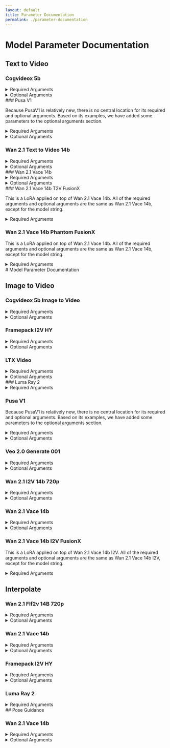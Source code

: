 ```yaml
---
layout: default
title: Parameter Documentation
permalink: ./parameter-documentation
---
```


# Model Parameter Documentation

## Text to Video

### Cogvideox 5b

<details>
    <summary>Required Arguments</summary>
    <table>
        <thead>
            <tr>
                <th>Name</th>
                <th>Type</th>
            <th>Description</th>
            </tr>
        </thead>
        <tbody>
            <tr>
            <td>prompt</td>
            <td>string</td>
            <td>Text prompt to guide generation</td>
            </tr>
            <tr>
            <td>model</td>
            <td>string</td>
            <td>"cogvideox-5b"</td>
            </tr>
        </tbody>
    </table>
</details>
<details>
    <summary>Optional Arguments</summary>
    <table>
        <thead>
            <tr>
            <th>Name</th>
            <th>Type</th>
            <th>Default Value</th>
            <th>Description</th>
            </tr>
        </thead>
        <tbody>
            <tr>
            <td>negative_prompt</td>
            <td>string</td>
            <td>""</td>
            <td>The prompt or prompts not to guide video generation. Ignored if guidance_scale is less than 1.</td>
            </tr>
            <tr>
            <td>height</td>
            <td>int</td>
            <td>480</td>
            <td>The height in pixels of the generated video.</td>
            </tr>
            <tr>
            <td>width</td>
            <td>int</td>
            <td>720</td>
            <td>The width in pixels of the generated video.</td>
            </tr>
            <tr>
            <td>num_frames</td>
            <td>int</td>
            <td>48</td>
            <td>Number of frames to generate.</td>
            </tr>
            <tr>
            <td>num_inference_steps</td>
            <td>int</td>
            <td>50</td>
            <td>The number of denoising steps. More steps can improve quality but are slower.</td>
            </tr>
            <tr>
            <td>timesteps</td>
            <td>list</td>
            <td></td>
            <td>Custom timesteps to use for the denoising process, must be in descending order.</td>
            </tr>
            <tr>
            <td>guidance_scale</td>
            <td>float</td>
            <td>7.0</td>
            <td>Classifier-Free Diffusion guidance scale. Higher values align the video more closely with the prompt.</td>
            </tr>
            <tr>
            <td>num_videos_per_prompt</td>
            <td>int</td>
            <td>1</td>
            <td>The number of videos to generate for each prompt.<br><br><strong>Note:</strong> Tio Magic Animation Framework currently only supports 1 video output</td>
            </tr>
            <tr>
            <td>generator</td>
            <td>torch.Generator</td>
            <td></td>
            <td>A torch.Generator or List[torch.Generator] to make generation deterministic.</td>
            </tr>
            <tr>
            <td>latents</td>
            <td>torch.FloatTensor</td>
            <td></td>
            <td>Pre-generated noisy latents to be used as inputs for generation.</td>
            </tr>
            <tr>
            <td>prompt_embeds</td>
            <td>torch.FloatTensor</td>
            <td></td>
            <td>Pre-generated text embeddings, used as an alternative to the 'prompt' argument.</td>
            </tr>
            <tr>
            <td>negative_prompt_embeds</td>
            <td>torch.FloatTensor</td>
            <td></td>
            <td>Pre-generated negative text embeddings, used as an alternative to the 'negative_prompt' argument.</td>
            </tr>
            <tr>
            <td>output_type</td>
            <td>str</td>
            <td>pil</td>
            <td>The output format of the generated video. Choose between 'pil' or 'np.array'.</td>
            </tr>
            <tr>
            <td>return_dict</td>
            <td>bool</td>
            <td>True</td>
            <td>Whether to return a StableDiffusionXLPipelineOutput object instead of a plain tuple.</td>
            </tr>
            <tr>
            <td>attention_kwargs</td>
            <td>dict</td>
            <td></td>
            <td>A kwargs dictionary passed to the AttentionProcessor.</td>
            </tr>
            <tr>
            <td>callback_on_step_end</td>
            <td>Callable</td>
            <td></td>
            <td>A function called at the end of each denoising step during inference.</td>
            </tr>
            <tr>
            <td>callback_on_step_end_tensor_inputs</td>
            <td>list</td>
            <td></td>
            <td>The list of tensor inputs for the callback_on_step_end function.</td>
            </tr>
            <tr>
            <td>max_sequence_length</td>
            <td>int</td>
            <td>226</td>
            <td>Maximum sequence length in the encoded prompt.</td>
            </tr>
        </tbody>
    </table>
</details>
### Pusa V1

Because PusaV1 is relatively new, there is no central location for its required and optional arguments. Based on its examples, we have added some parameters to the optional arguments section.

<details>
    <summary>Required Arguments</summary>
    <table>
    <thead>
    <tr>
    <th>Name</th>
    <th>Type</th>
    <th>Description</th>
    </tr>
    </thead>
    <tbody>
    <tr>
    <td>prompt</td>
    <td>string</td>
    <td>Text prompt to guide generation</td>
    </tr>
    <tr>
    <td>model</td>
    <td>string</td>
    <td>"pusa-v1"</td>
    </tr>
    </tbody>
    </table>
</details>

<details>
    <summary>Optional Arguments</summary>
    <table>
    <thead>
    <tr>
    <th>Name</th>
    <th>Type</th>
    <th>Default Value</th>
    <th>Description</th>
    </tr>
    </thead>
    <tbody>
    <tr>
    <td>negative_prompt</td>
    <td>string</td>
    <td>""</td>
    <td>The prompt or prompts not to guide video generation.</td>
    </tr>
    </tbody>
    </table>
</details>

### Wan 2.1 Text to Video 14b

<details>
    <summary>Required Arguments</summary>

    <table>
    <thead>
    <tr>
    <th>Name</th>
    <th>Type</th>
    <th>Description</th>
    </tr>
    </thead>
    <tbody>
    <tr>
    <td>prompt</td>
    <td>string</td>
    <td>Text prompt to guide generation</td>
    </tr>
    <tr>
    <td>model</td>
    <td>string</td>
    <td>"wan2.1-t2v-14b"</td>
    </tr>
    </tbody>
    </table>
</details>

<details>
    <summary>Optional Arguments</summary>

    <table>
    <thead>
    <tr>
    <th>Name</th>
    <th>Type</th>
    <th>Default Value</th>
    <th>Description</th>
    </tr>
    </thead>
    <tbody>
    <tr>
    <td>negative_prompt</td>
    <td>string</td>
    <td>""</td>
    <td>The prompt or prompts not to guide video generation. Ignored if guidance_scale is less than 1.</td>
    </tr>
    <tr>
    <td>height</td>
    <td>int</td>
    <td>480</td>
    <td>The height in pixels of the generated video.</td>
    </tr>
    <tr>
    <td>width</td>
    <td>int</td>
    <td>832</td>
    <td>The width in pixels of the generated video.</td>
    </tr>
    <tr>
    <td>num_frames</td>
    <td>int</td>
    <td>81</td>
    <td>Number of frames in the generated video</td>
    </tr>
    <tr>
    <td>num_inference_steps</td>
    <td>int</td>
    <td>50</td>
    <td>The number of denoising steps. More steps usually lead to higher quality at the expense of slower inference.</td>
    </tr>
    <tr>
    <td>guidance_scale</td>
    <td>float</td>
    <td>5.0</td>
    <td>Guidance scale for classifier-free diffusion. Higher values encourage generation to be closely linked to the text prompt.</td>
    </tr>
    <tr>
    <td>num_videos_per_prompt</td>
    <td>int</td>
    <td>1</td>
    <td>The number of videos to generate for each prompt.<br><br><strong>Note:</strong> Tio Magic Animation Framework currently only supports 1 video output</td>
    </tr>
    <tr>
    <td>generator</td>
    <td>torch.Generator</td>
    <td></td>
    <td>A torch.Generator or List[torch.Generator] to make generation deterministic.</td>
    </tr>
    <tr>
    <td>latents</td>
    <td>torch.FloatTensor</td>
    <td></td>
    <td>Pre-generated noisy latents to be used as inputs for generation.</td>
    </tr>
    <tr>
    <td>prompt_embeds</td>
    <td>torch.FloatTensor</td>
    <td></td>
    <td>Pre-generated text embeddings, used as an alternative to the 'prompt' argument.</td>
    </tr>
    <tr>
    <td>output_type</td>
    <td>str</td>
    <td>np</td>
    <td>The output format of the generated video. Choose between 'pil' or 'np.array'.</td>
    </tr>
    <tr>
    <td>return_dict</td>
    <td>bool</td>
    <td>True</td>
    <td>Whether to return a WanPipelineOutput object instead of a plain tuple.</td>
    </tr>
    <tr>
    <td>attention_kwargs</td>
    <td>dict</td>
    <td></td>
    <td>A kwargs dictionary passed to the AttentionProcessor.</td>
    </tr>
    <tr>
    <td>callback_on_step_end</td>
    <td>Callable</td>
    <td></td>
    <td>A function called at the end of each denoising step during inference.</td>
    </tr>
    <tr>
    <td>callback_on_step_end_tensor_inputs</td>
    <td>list</td>
    <td></td>
    <td>The list of tensor inputs for the callback_on_step_end function.</td>
    </tr>
    <tr>
    <td>max_sequence_length</td>
    <td>int</td>
    <td>512</td>
    <td>Maximum sequence length in the encoded prompt.</td>
    </tr>
    </tbody>
    </table>
</details>
### Wan 2.1 Vace 14b

<details>
    <summary>Required Arguments</summary>

    <table>
    <thead>
    <tr>
    <th>Name</th>
    <th>Type</th>
    <th>Description</th>
    </tr>
    </thead>
    <tbody>
    <tr>
    <td>prompt</td>
    <td>string</td>
    <td>Text prompt to guide generation</td>
    </tr>
    <tr>
    <td>model</td>
    <td>string</td>
    <td>"wan2.1-vace-14b"</td>
    </tr>
    </tbody>
    </table>
</details>

<details>
    <summary>Optional Arguments</summary>

    <table>
    <thead>
    <tr>
    <th>Name</th>
    <th>Type</th>
    <th>Default Value</th>
    <th>Description</th>
    </tr>
    </thead>
    <tbody>
    <tr>
    <td>negative_prompt</td>
    <td>string</td>
    <td>""</td>
    <td>The prompt or prompts not to guide video generation. Ignored if guidance_scale is less than 1.</td>
    </tr>
    <tr>
    <td>height</td>
    <td>int</td>
    <td>480</td>
    <td>The height in pixels of the generated video.</td>
    </tr>
    <tr>
    <td>width</td>
    <td>int</td>
    <td>832</td>
    <td>The width in pixels of the generated video.</td>
    </tr>
    <tr>
    <td>conditioning_scale</td>
    <td>float</td>
    <td>1.0</td>
    <td>The scale applied to the control conditioning latent stream. Can be a float, List[float], or torch.Tensor.</td>
    </tr>
    <tr>
    <td>num_frames</td>
    <td>int</td>
    <td>81</td>
    <td>Number of frames in the generated video</td>
    </tr>
    <tr>
    <td>num_inference_steps</td>
    <td>int</td>
    <td>50</td>
    <td>The number of denoising steps. More steps usually lead to higher quality at the expense of slower inference.</td>
    </tr>
    <tr>
    <td>guidance_scale</td>
    <td>float</td>
    <td>5.0</td>
    <td>Guidance scale for classifier-free diffusion. Higher values encourage generation to be closely linked to the text prompt.</td>
    </tr>
    <tr>
    <td>num_videos_per_prompt</td>
    <td>int</td>
    <td>1</td>
    <td>The number of videos to generate for each prompt.<br><br><strong>Note:</strong> Tio Magic Animation Framework currently only supports 1 video output</td>
    </tr>
    <tr>
    <td>generator</td>
    <td>torch.Generator</td>
    <td></td>
    <td>A torch.Generator or List[torch.Generator] to make generation deterministic.</td>
    </tr>
    <tr>
    <td>latents</td>
    <td>torch.FloatTensor</td>
    <td></td>
    <td>Pre-generated noisy latents to be used as inputs for generation.</td>
    </tr>
    <tr>
    <td>prompt_embeds</td>
    <td>torch.FloatTensor</td>
    <td></td>
    <td>Pre-generated text embeddings, used as an alternative to the 'prompt' argument.</td>
    </tr>
    <tr>
    <td>output_type</td>
    <td>str</td>
    <td>np</td>
    <td>The output format of the generated video. Choose between 'pil' or 'np.array'.</td>
    </tr>
    <tr>
    <td>return_dict</td>
    <td>bool</td>
    <td>True</td>
    <td>Whether to return a WanPipelineOutput object instead of a plain tuple.</td>
    </tr>
    <tr>
    <td>attention_kwargs</td>
    <td>dict</td>
    <td></td>
    <td>A kwargs dictionary passed to the AttentionProcessor.</td>
    </tr>
    <tr>
    <td>callback_on_step_end</td>
    <td>Callable</td>
    <td></td>
    <td>A function called at the end of each denoising step during inference.</td>
    </tr>
    <tr>
    <td>callback_on_step_end_tensor_inputs</td>
    <td>list</td>
    <td></td>
    <td>The list of tensor inputs for the callback_on_step_end function.</td>
    </tr>
    <tr>
    <td>max_sequence_length</td>
    <td>int</td>
    <td>512</td>
    <td>Maximum sequence length in the encoded prompt.</td>
    </tr>
    </tbody>
    </table>
</details>
### Wan 2.1 Vace 14b T2V FusionX

This is a LoRA applied on top of Wan 2.1 Vace 14b. All of the required arguments and optional arguments are the same as Wan 2.1 Vace 14b, except for the model string.

<details>
    <summary>Required Arguments</summary>

    <table>
    <thead>
    <tr>
    <th>Name</th>
    <th>Type</th>
    <th>Description</th>
    </tr>
    </thead>
    <tbody>
    <tr>
    <td>prompt</td>
    <td>string</td>
    <td>Text prompt to guide generation</td>
    </tr>
    <tr>
    <td>model</td>
    <td>string</td>
    <td>"wan-14b-vace-t2v-fusionx"</td>
    </tr>
    </tbody>
    </table>
</details>

### Wan 2.1 Vace 14b Phantom FusionX

This is a LoRA applied on top of Wan 2.1 Vace 14b. All of the required arguments and optional arguments are the same as Wan 2.1 Vace 14b, except for the model string.

<details>
    <summary>Required Arguments</summary>

    <table>
    <thead>
    <tr>
    <th>Name</th>
    <th>Type</th>
    <th>Description</th>
    </tr>
    </thead>
    <tbody>
    <tr>
    <td>prompt</td>
    <td>string</td>
    <td>Text prompt to guide generation</td>
    </tr>
    <tr>
    <td>model</td>
    <td>string</td>
    <td>"wan2.1-vace-14b-phantom-fusionx"</td>
    </tr>
    </tbody>
    </table>
</details>
# Model Parameter Documentation

## Image to Video

### Cogvideox 5b Image to Video

<details>
    <summary>Required Arguments</summary>

    <table>
    <thead>
    <tr>
    <th>Name</th>
    <th>Type</th>
    <th>Description</th>
    </tr>
    </thead>
    <tbody>
    <tr>
    <td>prompt</td>
    <td>string</td>
    <td>Text prompt to guide generation</td>
    </tr>
    <tr>
    <td>image</td>
    <td>string</td>
    <td>Local path or URL to input image.<br><strong>Note:</strong> this model only supports 720 x 480 resolution. Unlike other model implementations, we do not autofix the video to be in the resolution of the given image.</td>
    </tr>
    <tr>
    <td>model</td>
    <td>string</td>
    <td>"cogvideox-5b-image-to-video"</td>
    </tr>
    </tbody>
    </table>
</details>

<details>
    <summary>Optional Arguments</summary>

    <table>
    <thead>
    <tr>
    <th>Name</th>
    <th>Type</th>
    <th>Default Value</th>
    <th>Description</th>
    </tr>
    </thead>
    <tbody>
    <tr>
    <td>negative_prompt</td>
    <td>string</td>
    <td>""</td>
    <td>The prompt or prompts not to guide video generation. Ignored if guidance_scale is less than 1.</td>
    </tr>
    <tr>
    <td>height</td>
    <td>int</td>
    <td>480</td>
    <td>The height in pixels of the generated video.</td>
    </tr>
    <tr>
    <td>width</td>
    <td>int</td>
    <td>720</td>
    <td>The width in pixels of the generated video.</td>
    </tr>
    <tr>
    <td>num_frames</td>
    <td>int</td>
    <td>48</td>
    <td>Number of frames to generate.</td>
    </tr>
    <tr>
    <td>num_inference_steps</td>
    <td>int</td>
    <td>50</td>
    <td>The number of denoising steps. More steps can improve quality but are slower.</td>
    </tr>
    <tr>
    <td>timesteps</td>
    <td>list</td>
    <td></td>
    <td>Custom timesteps to use for the denoising process, must be in descending order.</td>
    </tr>
    <tr>
    <td>guidance_scale</td>
    <td>float</td>
    <td>7.0</td>
    <td>Classifier-Free Diffusion guidance scale. Higher values align the video more closely with the prompt.</td>
    </tr>
    <tr>
    <td>num_videos_per_prompt</td>
    <td>int</td>
    <td>1</td>
    <td>The number of videos to generate for each prompt.<br><br><strong>Note:</strong> Tio Magic Animation Framework currently only supports 1 video output</td>
    </tr>
    <tr>
    <td>generator</td>
    <td>torch.Generator</td>
    <td></td>
    <td>A torch.Generator or List[torch.Generator] to make generation deterministic.</td>
    </tr>
    <tr>
    <td>latents</td>
    <td>torch.FloatTensor</td>
    <td></td>
    <td>Pre-generated noisy latents to be used as inputs for generation.</td>
    </tr>
    <tr>
    <td>prompt_embeds</td>
    <td>torch.FloatTensor</td>
    <td></td>
    <td>Pre-generated text embeddings, used as an alternative to the 'prompt' argument.</td>
    </tr>
    <tr>
    <td>negative_prompt_embeds</td>
    <td>torch.FloatTensor</td>
    <td></td>
    <td>Pre-generated negative text embeddings, used as an alternative to the 'negative_prompt' argument.</td>
    </tr>
    <tr>
    <td>output_type</td>
    <td>str</td>
    <td>pil</td>
    <td>The output format of the generated video. Choose between 'pil' or 'np.array'.</td>
    </tr>
    <tr>
    <td>return_dict</td>
    <td>bool</td>
    <td>True</td>
    <td>Whether to return a StableDiffusionXLPipelineOutput object instead of a plain tuple.</td>
    </tr>
    <tr>
    <td>attention_kwargs</td>
    <td>dict</td>
    <td></td>
    <td>A kwargs dictionary passed to the AttentionProcessor.</td>
    </tr>
    <tr>
    <td>callback_on_step_end</td>
    <td>Callable</td>
    <td></td>
    <td>A function called at the end of each denoising step during inference.</td>
    </tr>
    <tr>
    <td>callback_on_step_end_tensor_inputs</td>
    <td>list</td>
    <td></td>
    <td>The list of tensor inputs for the callback_on_step_end function.</td>
    </tr>
    <tr>
    <td>max_sequence_length</td>
    <td>int</td>
    <td>226</td>
    <td>Maximum sequence length in the encoded prompt.</td>
    </tr>
    </tbody>
    </table>
</details>

### Framepack I2V HY

<details>
    <summary>Required Arguments</summary>

    <table>
    <thead>
    <tr>
    <th>Name</th>
    <th>Type</th>
    <th>Description</th>
    </tr>
    </thead>
    <tbody>
    <tr>
    <td>prompt</td>
    <td>string</td>
    <td>Text prompt to guide generation</td>
    </tr>
    <tr>
    <td>image</td>
    <td>string</td>
    <td>Local path or URL to input image.</td>
    </tr>
    <tr>
    <td>model</td>
    <td>string</td>
    <td>"framepack-i2v-hy"</td>
    </tr>
    </tbody>
    </table>
</details>

<details>
    <summary>Optional Arguments</summary>

    <table>
    <thead>
    <tr>
    <th>Name</th>
    <th>Type</th>
    <th>Default Value</th>
    <th>Description</th>
    </tr>
    </thead>
    <tbody>
    <tr>
    <td>prompt_2</td>
    <td>string</td>
    <td>""</td>
    <td>A secondary prompt for the second text encoder; defaults to the main prompt if not provided.</td>
    </tr>
    <tr>
    <td>negative_prompt</td>
    <td>string</td>
    <td>""</td>
    <td>The prompt or prompts not to guide video generation. Ignored if guidance_scale is less than 1.</td>
    </tr>
    <tr>
    <td>negative_prompt2</td>
    <td>string</td>
    <td>""</td>
    <td>A secondary negative prompt for the second text encoder.</td>
    </tr>
    <tr>
    <td>height</td>
    <td>int</td>
    <td>720</td>
    <td>The height in pixels of the generated video.</td>
    </tr>
    <tr>
    <td>width</td>
    <td>int</td>
    <td>1280</td>
    <td>The width in pixels of the generated video.</td>
    </tr>
    <tr>
    <td>num_frames</td>
    <td>int</td>
    <td>129</td>
    <td>Number of frames to generate.</td>
    </tr>
    <tr>
    <td>num_inference_steps</td>
    <td>int</td>
    <td>50</td>
    <td>The number of denoising steps. More steps can improve quality but are slower.</td>
    </tr>
    <tr>
    <td>sigmas</td>
    <td>list</td>
    <td></td>
    <td>Custom sigmas for the denoising scheduler.</td>
    </tr>
    <tr>
    <td>true_cfg_scale</td>
    <td>float</td>
    <td>1.0</td>
    <td>Enables true classifier-free guidance when > 1.0.</td>
    </tr>
    <tr>
    <td>guidance_scale</td>
    <td>float</td>
    <td>6.0</td>
    <td>Guidance scale to control how closely the video adheres to the prompt.</td>
    </tr>
    <tr>
    <td>num_videos_per_prompt</td>
    <td>int</td>
    <td>1</td>
    <td>The number of videos to generate for each prompt.<br><br><strong>Note:</strong> Tio Magic Animation Framework currently only supports 1 video output</td>
    </tr>
    <tr>
    <td>generator</td>
    <td>torch.Generator</td>
    <td></td>
    <td>A torch.Generator or List[torch.Generator] to make generation deterministic.</td>
    </tr>
    <tr>
    <td>image_latents</td>
    <td>torch.Tensor</td>
    <td></td>
    <td>Pre-encoded image latents, bypassing the VAE for the first image.</td>
    </tr>
    <tr>
    <td>last_image_latents</td>
    <td>torch.Tensor</td>
    <td></td>
    <td>Pre-encoded image latents, bypassing the VAE for the last image.</td>
    </tr>
    <tr>
    <td>prompt_embeds</td>
    <td>torch.Tensor</td>
    <td></td>
    <td>Pre-generated text embeddings, an alternative to 'prompt'.</td>
    </tr>
    <tr>
    <td>pooled_prompt_embeds</td>
    <td>torch.FloatTensor</td>
    <td></td>
    <td>Pre-generated pooled text embeddings.</td>
    </tr>
    <tr>
    <td>negative_prompt_embeds</td>
    <td>torch.FloatTensor</td>
    <td></td>
    <td>Pre-generated negative text embeddings, an alternative to 'negative_prompt'.</td>
    </tr>
    <tr>
    <td>output_type</td>
    <td>str</td>
    <td>pil</td>
    <td>The output format of the generated video. Choose between 'pil' or 'np.array'.</td>
    </tr>
    <tr>
    <td>return_dict</td>
    <td>bool</td>
    <td>True</td>
    <td>Whether to return a HunyuanVideoFramepackPipelineOutput object instead of a plain tuple.</td>
    </tr>
    <tr>
    <td>attention_kwargs</td>
    <td>dict</td>
    <td></td>
    <td>A kwargs dictionary passed to the AttentionProcessor.</td>
    </tr>
    <tr>
    <td>clip_skip</td>
    <td>int</td>
    <td></td>
    <td>Number of final layers to skip from the CLIP model.</td>
    </tr>
    <tr>
    <td>callback_on_step_end</td>
    <td>Callable</td>
    <td></td>
    <td>A function called at the end of each denoising step during inference.</td>
    </tr>
    <tr>
    <td>callback_on_step_end_tensor_inputs</td>
    <td>list</td>
    <td></td>
    <td>The list of tensor inputs for the callback_on_step_end function.</td>
    </tr>
    </tbody>
    </table>
</details>

### LTX Video

<details>
    <summary>Required Arguments</summary>

    <table>
    <thead>
    <tr>
    <th>Name</th>
    <th>Type</th>
    <th>Description</th>
    </tr>
    </thead>
    <tbody>
    <tr>
    <td>prompt</td>
    <td>string</td>
    <td>Text prompt to guide generation</td>
    </tr>
    <tr>
    <td>image</td>
    <td>string</td>
    <td>Local path or URL to input image.</td>
    </tr>
    <tr>
    <td>model</td>
    <td>string</td>
    <td>"ltx-video"</td>
    </tr>
    </tbody>
    </table>
</details>

<details>
    <summary>Optional Arguments</summary>

    <table>
    <thead>
    <tr>
    <th>Name</th>
    <th>Type</th>
    <th>Default Value</th>
    <th>Description</th>
    </tr>
    </thead>
    <tbody>
    <tr>
    <td>negative_prompt</td>
    <td>string</td>
    <td>""</td>
    <td>The prompt to avoid during video generation.</td>
    </tr>
    <tr>
    <td>height</td>
    <td>int</td>
    <td>512</td>
    <td>The height in pixels of the generated video.</td>
    </tr>
    <tr>
    <td>width</td>
    <td>int</td>
    <td>704</td>
    <td>The width in pixels of the generated video.</td>
    </tr>
    <tr>
    <td>num_frames</td>
    <td>int</td>
    <td>161</td>
    <td>Number of frames to generate.</td>
    </tr>
    <tr>
    <td>num_inference_steps</td>
    <td>int</td>
    <td>50</td>
    <td>The number of denoising steps. More steps can improve quality but are slower.</td>
    </tr>
    <tr>
    <td>timesteps</td>
    <td>list</td>
    <td></td>
    <td>Custom timesteps for the denoising process in descending order.</td>
    </tr>
    <tr>
    <td>guidance_scale</td>
    <td>float</td>
    <td>3.0</td>
    <td>Scale for classifier-free guidance.</td>
    </tr>
    <tr>
    <td>num_videos_per_prompt</td>
    <td>int</td>
    <td>1</td>
    <td>The number of videos to generate for each prompt.<br><br><strong>Note:</strong> Tio Magic Animation Framework currently only supports 1 video output</td>
    </tr>
    <tr>
    <td>generator</td>
    <td>torch.Generator</td>
    <td></td>
    <td>A torch.Generator to make generation deterministic.</td>
    </tr>
    <tr>
    <td>latents</td>
    <td>torch.Tensor</td>
    <td></td>
    <td>Pre-generated noisy latents.</td>
    </tr>
    <tr>
    <td>prompt_embeds</td>
    <td>torch.Tensor</td>
    <td></td>
    <td>Pre-generated text embeddings, an alternative to 'prompt'.</td>
    </tr>
    <tr>
    <td>promt_attension_mask</td>
    <td>torch.Tensor</td>
    <td></td>
    <td>Pre-generated attention mask for text embeddings.</td>
    </tr>
    <tr>
    <td>negative_prompt_embeds</td>
    <td>torch.FloatTensor</td>
    <td></td>
    <td>Pre-generated negative text embeddings.</td>
    </tr>
    <tr>
    <td>negative_prompt_attension_mask</td>
    <td>torch.FloatTensor</td>
    <td></td>
    <td>Pre-generated attention mask for negative text embeddings.</td>
    </tr>
    <tr>
    <td>decode_timestep</td>
    <td>float</td>
    <td>0.0</td>
    <td>The timestep at which the generated video is decoded.</td>
    </tr>
    <tr>
    <td>decode_noise_scale</td>
    <td>float</td>
    <td>None</td>
    <td>Interpolation factor between random noise and denoised latents at decode time.</td>
    </tr>
    <tr>
    <td>output_type</td>
    <td>str</td>
    <td>pil</td>
    <td>The output format of the generated video. Choose between 'pil' or 'np.array'.</td>
    </tr>
    <tr>
    <td>return_dict</td>
    <td>bool</td>
    <td>True</td>
    <td>Whether to return a LTXPipelineOutput object instead of a plain tuple.</td>
    </tr>
    <tr>
    <td>attention_kwargs</td>
    <td>dict</td>
    <td></td>
    <td>A kwargs dictionary passed to the AttentionProcessor.</td>
    </tr>
    <tr>
    <td>callback_on_step_end</td>
    <td>Callable</td>
    <td></td>
    <td>A function called at the end of each denoising step during inference.</td>
    </tr>
    <tr>
    <td>callback_on_step_end_tensor_inputs</td>
    <td>list</td>
    <td></td>
    <td>The list of tensor inputs for the callback_on_step_end function.</td>
    </tr>
    <tr>
    <td>max_sequence_length</td>
    <td>int</td>
    <td>128</td>
    <td>Maximum sequence length for the prompt.</td>
    </tr>
    </tbody>
    </table>
</details>
### Luma Ray 2

<details>
    <summary>Required Arguments</summary>

    <table>
    <thead>
    <tr>
    <th>Name</th>
    <th>Type</th>
    <th>Description</th>
    </tr>
    </thead>
    <tbody>
    <tr>
    <td>prompt</td>
    <td>string</td>
    <td>Text prompt to guide generation</td>
    </tr>
    <tr>
    <td>image</td>
    <td>string</td>
    <td>URL to input image. <strong>Note that Luma does not accept local files.</strong></td>
    </tr>
    <tr>
    <td>model</td>
    <td>string</td>
    <td>"luma-ray-2"</td>
    </tr>
    </tbody>
    </table>
</details>

### Pusa V1

Because PusaV1 is relatively new, there is no central location for its required and optional arguments. Based on its examples, we have added some parameters to the optional arguments section.

<details>
    <summary>Required Arguments</summary>

    <table>
    <thead>
    <tr>
    <th>Name</th>
    <th>Type</th>
    <th>Description</th>
    </tr>
    </thead>
    <tbody>
    <tr>
    <td>prompt</td>
    <td>string</td>
    <td>Text prompt to guide generation</td>
    </tr>
    <tr>
    <td>image</td>
    <td>string</td>
    <td>Local path or URL to input image.</td>
    </tr>
    <tr>
    <td>model</td>
    <td>string</td>
    <td>"pusa-v1"</td>
    </tr>
    </tbody>
    </table>
</details>

<details>
    <summary>Optional Arguments</summary>

    <table>
    <thead>
    <tr>
    <th>Name</th>
    <th>Type</th>
    <th>Default Value</th>
    <th>Description</th>
    </tr>
    </thead>
    <tbody>
    <tr>
    <td>negative_prompt</td>
    <td>string</td>
    <td>""</td>
    <td>The prompt or prompts not to guide video generation. Ignored if guidance_scale is less than 1.</td>
    </tr>
    <tr>
    <td>cond_position</td>
    <td>str</td>
    <td>"0"</td>
    <td>Comma-separated list of frame indices for conditioning. You can use any position from 0 to 20.</td>
    </tr>
    <tr>
    <td>noise_multipliers</td>
    <td>str</td>
    <td>"0.0"</td>
    <td>Comma-separated noise multipliers for conditioning frames. A value of 0 means the condition image is used as totally clean, higher value means adding more noise.<br><br>For I2V, you can use 0.2 or any from 0 to 1.<br><br>For Start-End-Frame, you can use 0.2,0.4, or any from 0 to 1.</td>
    </tr>
    <tr>
    <td>lora_alpha</td>
    <td>float</td>
    <td>1.0</td>
    <td>A bigger alpha would bring more temporal consistency (i.e., make generated frames more like the conditioning part), but may also cause small motion or even collapse. We recommend using a value around 1 to 2.</td>
    </tr>
    <tr>
    <td>num_inference_steps</td>
    <td>int</td>
    <td>30</td>
    <td>The number of denoising steps. More steps can improve quality but are slower.</td>
    </tr>
    <tr>
    <td>num_frames</td>
    <td>int</td>
    <td>81</td>
    <td></td>
    </tr>
    </tbody>
    </table>
</details>

### Veo 2.0 Generate 001
<details>
    <summary>Required Arguments</summary>

    <table>
    <thead>
    <tr>
    <th>Name</th>
    <th>Type</th>
    <th>Description</th>
    </tr>
    </thead>
    <tbody>
    <tr>
    <td>prompt</td>
    <td>string</td>
    <td>Text prompt to guide generation</td>
    </tr>
    <tr>
    <td>image</td>
    <td>string</td>
    <td>Local path or URL to input image.</td>
    </tr>
    <tr>
    <td>model</td>
    <td>string</td>
    <td>"veo-2.0-generate-002"</td>
    </tr>
    </tbody>
    </table>
</details>

<details>
    <summary>Optional Arguments</summary>

    <table>
    <thead>
    <tr>
    <th>Name</th>
    <th>Type</th>
    <th>Default Value</th>
    <th>Description</th>
    </tr>
    </thead>
    <tbody>
    <tr>
    <td>negativePrompt</td>
    <td>string</td>
    <td>""</td>
    <td>Text string that describes anything you want to discourage the model from generating</td>
    </tr>
    <tr>
    <td>aspectRatio</td>
    <td>str</td>
    <td>"16:9"</td>
    <td>Defines the aspect ratio of the generated videos. Accepts '16:9' (landscape) or '9:16' (portrait).</td>
    </tr>
    <tr>
    <td>personGeneration</td>
    <td>str</td>
    <td>"allow_adult"</td>
    <td>Controls whether people or face generation is allowed. Accepts 'allow_adult' or 'disallow'.</td>
    </tr>
    <tr>
    <td>numberOfVideos</td>
    <td>int</td>
    <td>1</td>
    <td>The number of videos to generate for each prompt.<br><br><strong>Note:</strong> Tio Magic Animation Framework currently only supports 1 video output</td>
    </tr>
    <tr>
    <td>durationSeconds</td>
    <td>int</td>
    <td>8</td>
    <td>Veo 2 only. Length of each output video in seconds, between 5 and 8</td>
    </tr>
    </tbody>
    </table>
</details>

### Wan 2.1 I2V 14b 720p
<details>
    <summary>Required Arguments</summary>

    <table>
    <thead>
    <tr>
    <th>Name</th>
    <th>Type</th>
    <th>Description</th>
    </tr>
    </thead>
    <tbody>
    <tr>
    <td>prompt</td>
    <td>string</td>
    <td>Text prompt to guide generation</td>
    </tr>
    <tr>
    <td>image</td>
    <td>string</td>
    <td>Local path or URL to input image.</td>
    </tr>
    <tr>
    <td>model</td>
    <td>string</td>
    <td>"wan2.1-i2v-14b-720p"</td>
    </tr>
    </tbody>
    </table>
</details>

<details>
    <summary>Optional Arguments</summary>

    Wan vace supports flow shift, which is a value that estimates motion between two frames. A larger flow shift focuses on high motion or transformation. A smaller flow shift focuses on stability. The default for Pose Guidance is 3.0. Flow shift is calculated and loaded in the load_models stage. If you want to adjust flow shift, you must change the value in the load_models method, stop the app on Modal, and re-load the model.

    <table>
    <thead>
    <tr>
    <th>Name</th>
    <th>Type</th>
    <th>Default Value</th>
    <th>Description</th>
    </tr>
    </thead>
    <tbody>
    <tr>
    <td>negative_prompt</td>
    <td>string</td>
    <td>""</td>
    <td>The prompt or prompts not to guide video generation. Ignored if guidance_scale is less than 1.</td>
    </tr>
    <tr>
    <td>height</td>
    <td>int</td>
    <td>480</td>
    <td>The height in pixels of the generated video.</td>
    </tr>
    <tr>
    <td>width</td>
    <td>int</td>
    <td>832</td>
    <td>The width in pixels of the generated video.</td>
    </tr>
    <tr>
    <td>conditioning_scale</td>
    <td>float</td>
    <td>1.0</td>
    <td>The scale applied to the control conditioning latent stream. Can be a float, List[float], or torch.Tensor.</td>
    </tr>
    <tr>
    <td>num_frames</td>
    <td>int</td>
    <td>81</td>
    <td>Number of frames in the generated video</td>
    </tr>
    <tr>
    <td>num_inference_steps</td>
    <td>int</td>
    <td>50</td>
    <td>The number of denoising steps. More steps usually lead to higher quality at the expense of slower inference.</td>
    </tr>
    <tr>
    <td>guidance_scale</td>
    <td>float</td>
    <td>5.0</td>
    <td>Guidance scale for classifier-free diffusion. Higher values encourage generation to be closely linked to the text prompt.</td>
    </tr>
    <tr>
    <td>num_videos_per_prompt</td>
    <td>int</td>
    <td>1</td>
    <td>The number of videos to generate for each prompt.<br><br><strong>Note:</strong> Tio Magic Animation Framework currently only supports 1 video output</td>
    </tr>
    <tr>
    <td>generator</td>
    <td>torch.Generator</td>
    <td></td>
    <td>A torch.Generator or List[torch.Generator] to make generation deterministic.</td>
    </tr>
    <tr>
    <td>latents</td>
    <td>torch.FloatTensor</td>
    <td></td>
    <td>Pre-generated noisy latents to be used as inputs for generation.</td>
    </tr>
    <tr>
    <td>prompt_embeds</td>
    <td>torch.FloatTensor</td>
    <td></td>
    <td>Pre-generated text embeddings, used as an alternative to the 'prompt' argument.</td>
    </tr>
    <tr>
    <td>negative_prompt_embeds</td>
    <td>torch.Tensor</td>
    <td></td>
    <td>Pre-generated negative text embeddings, used as an alternative to the 'negative_prompt' argument.</td>
    </tr>
    <tr>
    <td>image_embeds</td>
    <td>torch.Tensor</td>
    <td></td>
    <td>Pre-generated image embeddings, used as an alternative to the 'image' argument.</td>
    </tr>
    <tr>
    <td>output_type</td>
    <td>str</td>
    <td>np</td>
    <td>The output format of the generated video. Choose between 'pil' or 'np.array'.</td>
    </tr>
    <tr>
    <td>return_dict</td>
    <td>bool</td>
    <td>True</td>
    <td>Whether to return a WanPipelineOutput object instead of a plain tuple.</td>
    </tr>
    <tr>
    <td>attention_kwargs</td>
    <td>dict</td>
    <td></td>
    <td>A kwargs dictionary passed to the AttentionProcessor.</td>
    </tr>
    <tr>
    <td>callback_on_step_end</td>
    <td>Callable</td>
    <td></td>
    <td>A function called at the end of each denoising step during inference.</td>
    </tr>
    <tr>
    <td>callback_on_step_end_tensor_inputs</td>
    <td>list</td>
    <td></td>
    <td>The list of tensor inputs for the callback_on_step_end function.</td>
    </tr>
    <tr>
    <td>max_sequence_length</td>
    <td>int</td>
    <td>512</td>
    <td>Maximum sequence length in the encoded prompt.</td>
    </tr>
    </tbody>
    </table>
</details>

### Wan 2.1 Vace 14b

<details>
    <summary>Required Arguments</summary>

    <table>
    <thead>
    <tr>
    <th>Name</th>
    <th>Type</th>
    <th>Description</th>
    </tr>
    </thead>
    <tbody>
    <tr>
    <td>prompt</td>
    <td>string</td>
    <td>Text prompt to guide generation</td>
    </tr>
    <tr>
    <td>image</td>
    <td>string</td>
    <td>Local path or URL to input image.</td>
    </tr>
    <tr>
    <td>model</td>
    <td>string</td>
    <td>"wan2.1-vace-14b"</td>
    </tr>
    </tbody>
    </table>
</details>

<details>
    <summary>Optional Arguments</summary>

    Wan vace supports flow shift, which is a value that estimates motion between two frames. A larger flow shift focuses on high motion or transformation. A smaller flow shift focuses on stability. The default for Pose Guidance is 3.0. Flow shift is calculated and loaded in the load_models stage. If you want to adjust flow shift, you must change the value in the load_models method, stop the app on Modal, and re-load the model.

    <table>
    <thead>
    <tr>
    <th>Name</th>
    <th>Type</th>
    <th>Default Value</th>
    <th>Description</th>
    </tr>
    </thead>
    <tbody>
    <tr>
    <td>negative_prompt</td>
    <td>string</td>
    <td>""</td>
    <td>The prompt or prompts not to guide video generation. Ignored if guidance_scale is less than 1.</td>
    </tr>
    <tr>
    <td>video</td>
    <td>list</td>
    <td></td>
    <td>The input video (List[PIL.Image.Image]) to be used as a starting point for the generation.<br><br><strong>Note:</strong> this is created in _process_payload for you.</td>
    </tr>
    <tr>
    <td>mask</td>
    <td>list</td>
    <td></td>
    <td>The input mask (List[PIL.Image.Image]) that defines which video regions to condition on (black) and which to generate (white).<br><br><strong>Note:</strong> this is created in process_payload for you.</td>
    </tr>
    <tr>
    <td>reference_images</td>
    <td>list</td>
    <td></td>
    <td>A list of one or more reference images (List[PIL.Image.Image]) as extra conditioning for the generation.</td>
    </tr>
    <tr>
    <td>height</td>
    <td>int</td>
    <td>480</td>
    <td>The height in pixels of the generated video.</td>
    </tr>
    <tr>
    <td>width</td>
    <td>int</td>
    <td>832</td>
    <td>The width in pixels of the generated video.</td>
    </tr>
    <tr>
    <td>num_frames</td>
    <td>int</td>
    <td>81</td>
    <td>Number of frames in the generated video</td>
    </tr>
    <tr>
    <td>num_inference_steps</td>
    <td>int</td>
    <td>50</td>
    <td>The number of denoising steps. More steps usually lead to higher quality at the expense of slower inference.</td>
    </tr>
    <tr>
    <td>guidance_scale</td>
    <td>float</td>
    <td>5.0</td>
    <td>Guidance scale for classifier-free diffusion. Higher values encourage generation to be closely linked to the text prompt.</td>
    </tr>
    <tr>
    <td>num_videos_per_prompt</td>
    <td>int</td>
    <td>1</td>
    <td>The number of videos to generate for each prompt.<br><br><strong>Note:</strong> Tio Magic Animation Framework currently only supports 1 video output</td>
    </tr>
    <tr>
    <td>generator</td>
    <td>torch.Generator</td>
    <td></td>
    <td>A torch.Generator or List[torch.Generator] to make generation deterministic.</td>
    </tr>
    <tr>
    <td>latents</td>
    <td>torch.FloatTensor</td>
    <td></td>
    <td>Pre-generated noisy latents to be used as inputs for generation.</td>
    </tr>
    <tr>
    <td>prompt_embeds</td>
    <td>torch.FloatTensor</td>
    <td></td>
    <td>Pre-generated text embeddings, used as an alternative to the 'prompt' argument.</td>
    </tr>
    <tr>
    <td>output_type</td>
    <td>str</td>
    <td>np</td>
    <td>The output format of the generated video. Choose between 'pil' or 'np.array'.</td>
    </tr>
    <tr>
    <td>return_dict</td>
    <td>bool</td>
    <td>True</td>
    <td>Whether to return a WanPipelineOutput object instead of a plain tuple.</td>
    </tr>
    <tr>
    <td>attention_kwargs</td>
    <td>dict</td>
    <td></td>
    <td>A kwargs dictionary passed to the AttentionProcessor.</td>
    </tr>
    <tr>
    <td>callback_on_step_end</td>
    <td>Callable</td>
    <td></td>
    <td>A function called at the end of each denoising step during inference.</td>
    </tr>
    <tr>
    <td>callback_on_step_end_tensor_inputs</td>
    <td>list</td>
    <td></td>
    <td>The list of tensor inputs for the callback_on_step_end function.</td>
    </tr>
    <tr>
    <td>max_sequence_length</td>
    <td>int</td>
    <td>512</td>
    <td>Maximum sequence length in the encoded prompt.</td>
    </tr>
    </tbody>
    </table>
</details>

### Wan 2.1 Vace 14b I2V FusionX

This is a LoRA applied on top of Wan 2.1 Vace 14b I2V. All of the required arguments and optional arguments are the same as Wan 2.1 Vace 14b I2V, except for the model string.

<details>
    <summary>Required Arguments</summary>

    <table>
    <thead>
    <tr>
    <th>Name</th>
    <th>Type</th>
    <th>Description</th>
    </tr>
    </thead>
    <tbody>
    <tr>
    <td>prompt</td>
    <td>string</td>
    <td>Text prompt to guide generation</td>
    </tr>
    <tr>
    <td>image</td>
    <td>string</td>
    <td>Local path or URL to input image.</td>
    </tr>
    <tr>
    <td>model</td>
    <td>string</td>
    <td>"wan2.1-vace-14b-i2v-fusionx"</td>
    </tr>
    </tbody>
    </table>
</details>

## Interpolate

### Wan 2.1 Flf2v 14B 720p
<details>
    <summary>Required Arguments</summary>

    <table>
    <thead>
    <tr>
    <th>Name</th>
    <th>Type</th>
    <th>Description</th>
    </tr>
    </thead>
    <tbody>
    <tr>
    <td>prompt</td>
    <td>string</td>
    <td>Text prompt to guide generation</td>
    </tr>
    <tr>
    <td>first_frame</td>
    <td>string</td>
    <td>Local path or URL to first frame image.</td>
    </tr>
    <tr>
    <td>last_frame</td>
    <td>string</td>
    <td>Local path or URL to last frame image</td>
    </tr>
    <tr>
    <td>model</td>
    <td>string</td>
    <td>"wan2.1-flf2v-14b-720p"</td>
    </tr>
    </tbody>
    </table>
</details>

<details>
    <summary>Optional Arguments</summary>

    <table>
    <thead>
    <tr>
    <th>Name</th>
    <th>Type</th>
    <th>Default Value</th>
    <th>Description</th>
    </tr>
    </thead>
    <tbody>
    <tr>
    <td>negative_prompt</td>
    <td>string</td>
    <td>""</td>
    <td>The prompt or prompts not to guide video generation. Ignored if guidance_scale is less than 1.</td>
    </tr>
    <tr>
    <td>height</td>
    <td>int</td>
    <td>480</td>
    <td>The height in pixels of the generated video.</td>
    </tr>
    <tr>
    <td>width</td>
    <td>int</td>
    <td>832</td>
    <td>The width in pixels of the generated video.</td>
    </tr>
    <tr>
    <td>num_frames</td>
    <td>int</td>
    <td>81</td>
    <td>Number of frames in the generated video</td>
    </tr>
    <tr>
    <td>num_inference_steps</td>
    <td>int</td>
    <td>50</td>
    <td>The number of denoising steps. More steps usually lead to higher quality at the expense of slower inference.</td>
    </tr>
    <tr>
    <td>guidance_scale</td>
    <td>float</td>
    <td>5.0</td>
    <td>Guidance scale for classifier-free diffusion. Higher values encourage generation to be closely linked to the text prompt.</td>
    </tr>
    <tr>
    <td>num_videos_per_prompt</td>
    <td>int</td>
    <td>1</td>
    <td>The number of videos to generate for each prompt.<br><br><strong>Note:</strong> Tio Magic Animation Framework currently only supports 1 video output</td>
    </tr>
    <tr>
    <td>generator</td>
    <td>torch.Generator</td>
    <td></td>
    <td>A torch.Generator or List[torch.Generator] to make generation deterministic.</td>
    </tr>
    <tr>
    <td>latents</td>
    <td>torch.FloatTensor</td>
    <td></td>
    <td>Pre-generated noisy latents to be used as inputs for generation.</td>
    </tr>
    <tr>
    <td>prompt_embeds</td>
    <td>torch.FloatTensor</td>
    <td></td>
    <td>Pre-generated text embeddings, used as an alternative to the 'prompt' argument.</td>
    </tr>
    <tr>
    <td>negative_prompt_embeds</td>
    <td>torch.Tensor</td>
    <td></td>
    <td>Pre-generated negative text embeddings, used as an alternative to the 'negative_prompt' argument.</td>
    </tr>
    <tr>
    <td>image_embeds</td>
    <td>torch.Tensor</td>
    <td></td>
    <td>Pre-generated image embeddings, used as an alternative to the 'image' argument.</td>
    </tr>
    <tr>
    <td>output_type</td>
    <td>str</td>
    <td>np</td>
    <td>The output format of the generated video. Choose between 'pil' or 'np.array'.</td>
    </tr>
    <tr>
    <td>return_dict</td>
    <td>bool</td>
    <td>True</td>
    <td>Whether to return a WanPipelineOutput object instead of a plain tuple.</td>
    </tr>
    <tr>
    <td>attention_kwargs</td>
    <td>dict</td>
    <td></td>
    <td>A kwargs dictionary passed to the AttentionProcessor.</td>
    </tr>
    <tr>
    <td>callback_on_step_end</td>
    <td>Callable</td>
    <td></td>
    <td>A function called at the end of each denoising step during inference.</td>
    </tr>
    <tr>
    <td>callback_on_step_end_tensor_inputs</td>
    <td>list</td>
    <td></td>
    <td>The list of tensor inputs for the callback_on_step_end function.</td>
    </tr>
    <tr>
    <td>max_sequence_length</td>
    <td>int</td>
    <td>512</td>
    <td>Maximum sequence length in the encoded prompt.</td>
    </tr>
    </tbody>
    </table>
</details>

### Wan 2.1 Vace 14b

<details>
    <summary>Required Arguments</summary>

    <table>
    <thead>
    <tr>
    <th>Name</th>
    <th>Type</th>
    <th>Description</th>
    </tr>
    </thead>
    <tbody>
    <tr>
    <td>prompt</td>
    <td>string</td>
    <td>Text prompt to guide generation</td>
    </tr>
    <tr>
    <td>first_frame</td>
    <td>string</td>
    <td>Local path or URL to first frame image.</td>
    </tr>
    <tr>
    <td>last_frame</td>
    <td>string</td>
    <td>Local path or URL to last frame image</td>
    </tr>
    <tr>
    <td>model</td>
    <td>string</td>
    <td>"wan2.1-vace-14b"</td>
    </tr>
    </tbody>
    </table>
</details>

<details>
    <summary>Optional Arguments</summary>

    <table>
    <thead>
    <tr>
    <th>Name</th>
    <th>Type</th>
    <th>Default Value</th>
    <th>Description</th>
    </tr>
    </thead>
    <tbody>
    <tr>
    <td>negative_prompt</td>
    <td>string</td>
    <td>""</td>
    <td>The prompt or prompts not to guide video generation. Ignored if guidance_scale is less than 1.</td>
    </tr>
    <tr>
    <td>video</td>
    <td>list</td>
    <td></td>
    <td>The input video (List[PIL.Image.Image]) to be used as a starting point for the generation.<br><br><strong>Note:</strong> this is created in _process_payload for you.</td>
    </tr>
    <tr>
    <td>mask</td>
    <td>list</td>
    <td></td>
    <td>The input mask (List[PIL.Image.Image]) that defines which video regions to condition on (black) and which to generate (white).<br><br><strong>Note:</strong> this is created in process_payload for you.</td>
    </tr>
    <tr>
    <td>reference_images</td>
    <td>list</td>
    <td></td>
    <td>A list of one or more reference images (List[PIL.Image.Image]) as extra conditioning for the generation.</td>
    </tr>
    <tr>
    <td>conditioning_scale</td>
    <td>float</td>
    <td>1.0</td>
    <td>The scale applied to the control conditioning latent stream. Can be a float, List[float], or torch.Tensor.</td>
    </tr>
    <tr>
    <td>height</td>
    <td>int</td>
    <td>480</td>
    <td>The height in pixels of the generated video.</td>
    </tr>
    <tr>
    <td>width</td>
    <td>int</td>
    <td>832</td>
    <td>The width in pixels of the generated video.</td>
    </tr>
    <tr>
    <td>num_frames</td>
    <td>int</td>
    <td>81</td>
    <td>Number of frames in the generated video</td>
    </tr>
    <tr>
    <td>num_inference_steps</td>
    <td>int</td>
    <td>50</td>
    <td>The number of denoising steps. More steps usually lead to higher quality at the expense of slower inference.</td>
    </tr>
    <tr>
    <td>guidance_scale</td>
    <td>float</td>
    <td>5.0</td>
    <td>Guidance scale for classifier-free diffusion. Higher values encourage generation to be closely linked to the text prompt.</td>
    </tr>
    <tr>
    <td>num_videos_per_prompt</td>
    <td>int</td>
    <td>1</td>
    <td>The number of videos to generate for each prompt.<br><br><strong>Note:</strong> Tio Magic Animation Framework currently only supports 1 video output</td>
    </tr>
    <tr>
    <td>generator</td>
    <td>torch.Generator</td>
    <td></td>
    <td>A torch.Generator or List[torch.Generator] to make generation deterministic.</td>
    </tr>
    <tr>
    <td>latents</td>
    <td>torch.FloatTensor</td>
    <td></td>
    <td>Pre-generated noisy latents to be used as inputs for generation.</td>
    </tr>
    <tr>
    <td>prompt_embeds</td>
    <td>torch.FloatTensor</td>
    <td></td>
    <td>Pre-generated text embeddings, used as an alternative to the 'prompt' argument.</td>
    </tr>
    <tr>
    <td>output_type</td>
    <td>str</td>
    <td>np</td>
    <td>The output format of the generated video. Choose between 'pil' or 'np.array'.</td>
    </tr>
    <tr>
    <td>return_dict</td>
    <td>bool</td>
    <td>True</td>
    <td>Whether to return a WanPipelineOutput object instead of a plain tuple.</td>
    </tr>
    <tr>
    <td>attention_kwargs</td>
    <td>dict</td>
    <td></td>
    <td>A kwargs dictionary passed to the AttentionProcessor.</td>
    </tr>
    <tr>
    <td>callback_on_step_end</td>
    <td>Callable</td>
    <td></td>
    <td>A function called at the end of each denoising step during inference.</td>
    </tr>
    <tr>
    <td>callback_on_step_end_tensor_inputs</td>
    <td>list</td>
    <td></td>
    <td>The list of tensor inputs for the callback_on_step_end function.</td>
    </tr>
    <tr>
    <td>max_sequence_length</td>
    <td>int</td>
    <td>512</td>
    <td>Maximum sequence length in the encoded prompt.</td>
    </tr>
    </tbody>
    </table>
</details>

### Framepack I2V HY

<details>
    <summary>Required Arguments</summary>

    <table>
    <thead>
    <tr>
    <th>Name</th>
    <th>Type</th>
    <th>Description</th>
    </tr>
    </thead>
    <tbody>
    <tr>
    <td>prompt</td>
    <td>string</td>
    <td>Text prompt to guide generation</td>
    </tr>
    <tr>
    <td>first_frame</td>
    <td>string</td>
    <td>Local path or URL to first frame image.</td>
    </tr>
    <tr>
    <td>last_frame</td>
    <td>string</td>
    <td>Local path or URL to last frame image</td>
    </tr>
    <tr>
    <td>model</td>
    <td>string</td>
    <td>"framepack-i2v-hy"</td>
    </tr>
    </tbody>
    </table>
</details>

<details>
    <summary>Optional Arguments</summary>

    <table>
    <thead>
    <tr>
    <th>Name</th>
    <th>Type</th>
    <th>Default Value</th>
    <th>Description</th>
    </tr>
    </thead>
    <tbody>
    <tr>
    <td>prompt_2</td>
    <td>string</td>
    <td>""</td>
    <td>A secondary prompt for the second text encoder; defaults to the main prompt if not provided.</td>
    </tr>
    <tr>
    <td>negative_prompt</td>
    <td>string</td>
    <td>""</td>
    <td>The prompt or prompts not to guide video generation. Ignored if guidance_scale is less than 1.</td>
    </tr>
    <tr>
    <td>negative_prompt2</td>
    <td>string</td>
    <td>""</td>
    <td>A secondary negative prompt for the second text encoder.</td>
    </tr>
    <tr>
    <td>height</td>
    <td>int</td>
    <td>720</td>
    <td>The height in pixels of the generated video.</td>
    </tr>
    <tr>
    <td>width</td>
    <td>int</td>
    <td>1280</td>
    <td>The width in pixels of the generated video.</td>
    </tr>
    <tr>
    <td>num_frames</td>
    <td>int</td>
    <td>129</td>
    <td>Number of frames to generate.</td>
    </tr>
    <tr>
    <td>num_inference_steps</td>
    <td>int</td>
    <td>50</td>
    <td>The number of denoising steps. More steps can improve quality but are slower.</td>
    </tr>
    <tr>
    <td>sigmas</td>
    <td>list</td>
    <td></td>
    <td>Custom sigmas for the denoising scheduler.</td>
    </tr>
    <tr>
    <td>true_cfg_scale</td>
    <td>float</td>
    <td>1.0</td>
    <td>Enables true classifier-free guidance when > 1.0.</td>
    </tr>
    <tr>
    <td>guidance_scale</td>
    <td>float</td>
    <td>6.0</td>
    <td>Guidance scale to control how closely the video adheres to the prompt.</td>
    </tr>
    <tr>
    <td>num_videos_per_prompt</td>
    <td>int</td>
    <td>1</td>
    <td>The number of videos to generate for each prompt.<br><br><strong>Note:</strong> Tio Magic Animation Framework currently only supports 1 video output</td>
    </tr>
    <tr>
    <td>generator</td>
    <td>torch.Generator</td>
    <td></td>
    <td>A torch.Generator or List[torch.Generator] to make generation deterministic.</td>
    </tr>
    <tr>
    <td>image_latents</td>
    <td>torch.Tensor</td>
    <td></td>
    <td>Pre-encoded image latents, bypassing the VAE for the first image.</td>
    </tr>
    <tr>
    <td>last_image_latents</td>
    <td>torch.Tensor</td>
    <td></td>
    <td>Pre-encoded image latents, bypassing the VAE for the last image.</td>
    </tr>
    <tr>
    <td>prompt_embeds</td>
    <td>torch.Tensor</td>
    <td></td>
    <td>Pre-generated text embeddings, an alternative to 'prompt'.</td>
    </tr>
    <tr>
    <td>pooled_prompt_embeds</td>
    <td>torch.FloatTensor</td>
    <td></td>
    <td>Pre-generated pooled text embeddings.</td>
    </tr>
    <tr>
    <td>negative_prompt_embeds</td>
    <td>torch.FloatTensor</td>
    <td></td>
    <td>Pre-generated negative text embeddings, an alternative to 'negative_prompt'.</td>
    </tr>
    <tr>
    <td>output_type</td>
    <td>str</td>
    <td>pil</td>
    <td>The output format of the generated video. Choose between 'pil' or 'np.array'.</td>
    </tr>
    <tr>
    <td>return_dict</td>
    <td>bool</td>
    <td>True</td>
    <td>Whether to return a HunyuanVideoFramepackPipelineOutput object instead of a plain tuple.</td>
    </tr>
    <tr>
    <td>attention_kwargs</td>
    <td>dict</td>
    <td></td>
    <td>A kwargs dictionary passed to the AttentionProcessor.</td>
    </tr>
    <tr>
    <td>clip_skip</td>
    <td>int</td>
    <td></td>
    <td>Number of final layers to skip from the CLIP model.</td>
    </tr>
    <tr>
    <td>callback_on_step_end</td>
    <td>Callable</td>
    <td></td>
    <td>A function called at the end of each denoising step during inference.</td>
    </tr>
    <tr>
    <td>callback_on_step_end_tensor_inputs</td>
    <td>list</td>
    <td></td>
    <td>The list of tensor inputs for the callback_on_step_end function.</td>
    </tr>
    </tbody>
    </table>
</details>

### Luma Ray 2

<details>
    <summary>Required Arguments</summary>

    <table>
    <thead>
    <tr>
    <th>Name</th>
    <th>Type</th>
    <th>Description</th>
    </tr>
    </thead>
    <tbody>
    <tr>
    <td>prompt</td>
    <td>string</td>
    <td>Text prompt to guide generation</td>
    </tr>
    <tr>
    <td>first_frame</td>
    <td>string</td>
    <td>URL to first frame image.</td>
    </tr>
    <tr>
    <td>last_frame</td>
    <td>string</td>
    <td>URL to last frame image</td>
    </tr>
    <tr>
    <td>model</td>
    <td>string</td>
    <td>"luma-ray-2"</td>
    </tr>
    </tbody>
    </table>
</details>
## Pose Guidance

### Wan 2.1 Vace 14b

<details>
    <summary>Required Arguments</summary>

    <table>
    <thead>
    <tr>
    <th>Name</th>
    <th>Type</th>
    <th>Description</th>
    </tr>
    </thead>
    <tbody>
    <tr>
    <td>prompt</td>
    <td>string</td>
    <td>Text prompt to guide generation</td>
    </tr>
    <tr>
    <td>image</td>
    <td>string</td>
    <td>Path or URL to input image</td>
    </tr>
    <tr>
    <td>model</td>
    <td>string</td>
    <td>"wan2.1-vace-14b"</td>
    </tr>
    </tbody>
    </table>
</details>

<details>
    <summary>Optional Arguments</summary>

    Wan vace supports flow shift, which is a value that estimates motion between two frames. A larger flow shift focuses on high motion or transformation. A smaller flow shift focuses on stability. The default for Pose Guidance is 3.0. Flow shift is calculated and loaded in the load_models stage. If you want to adjust flow shift, you must change the value in the load_models method, stop the app on Modal, and re-load the model.

    <table>
    <thead>
    <tr>
    <th>Name</th>
    <th>Type</th>
    <th>Default Value</th>
    <th>Description</th>
    </tr>
    </thead>
    <tbody>
    <tr>
    <td>guiding_video</td>
    <td>string</td>
    <td></td>
    <td>A video to guide the pose of the output video. If provided, a pose_video will be generated for the output video (List[PIL.Image.Image])</td>
    </tr>
    <tr>
    <td>pose_video</td>
    <td>string</td>
    <td></td>
    <td>A pose skeleton video to guide the pose of the output video (List[PIL.Image.Image])</td>
    </tr>
    <tr>
    <td>negative_prompt</td>
    <td>string</td>
    <td>""</td>
    <td>The prompt or prompts not to guide video generation. Ignored if guidance_scale is less than 1.</td>
    </tr>
    <tr>
    <td>video</td>
    <td>list</td>
    <td></td>
    <td>The input video (List[PIL.Image.Image]) to be used as a starting point for the generation.<br><br><strong>Note:</strong> this is created in _process_payload for you.</td>
    </tr>
    <tr>
    <td>mask</td>
    <td>list</td>
    <td></td>
    <td>The input mask (List[PIL.Image.Image]) that defines which video regions to condition on (black) and which to generate (white).<br><br><strong>Note:</strong> this is created in process_payload for you.</td>
    </tr>
    <tr>
    <td>reference_images</td>
    <td>list</td>
    <td></td>
    <td>A list of one or more reference images (List[PIL.Image.Image]) as extra conditioning for the generation.</td>
    </tr>
    <tr>
    <td>conditioning_scale</td>
    <td>float</td>
    <td>1.0</td>
    <td>The scale applied to the control conditioning latent stream. Can be a float, List[float], or torch.Tensor.</td>
    </tr>
    <tr>
    <td>height</td>
    <td>int</td>
    <td>480</td>
    <td>The height in pixels of the generated video.</td>
    </tr>
    <tr>
    <td>width</td>
    <td>int</td>
    <td>832</td>
    <td>The width in pixels of the generated video.</td>
    </tr>
    <tr>
    <td>num_frames</td>
    <td>int</td>
    <td>81</td>
    <td>Number of frames in the generated video</td>
    </tr>
    <tr>
    <td>num_inference_steps</td>
    <td>int</td>
    <td>50</td>
    <td>The number of denoising steps. More steps usually lead to higher quality at the expense of slower inference.</td>
    </tr>
    <tr>
    <td>guidance_scale</td>
    <td>float</td>
    <td>5.0</td>
    <td>Guidance scale for classifier-free diffusion. Higher values encourage generation to be closely linked to the text prompt.</td>
    </tr>
    <tr>
    <td>num_videos_per_prompt</td>
    <td>int</td>
    <td>1</td>
    <td>The number of videos to generate for each prompt.<br><br><strong>Note:</strong> Tio Magic Animation Framework currently only supports 1 video output</td>
    </tr>
    <tr>
    <td>generator</td>
    <td>torch.Generator</td>
    <td></td>
    <td>A torch.Generator or List[torch.Generator] to make generation deterministic.</td>
    </tr>
    <tr>
    <td>latents</td>
    <td>torch.FloatTensor</td>
    <td></td>
    <td>Pre-generated noisy latents to be used as inputs for generation.</td>
    </tr>
    <tr>
    <td>prompt_embeds</td>
    <td>torch.FloatTensor</td>
    <td></td>
    <td>Pre-generated text embeddings, used as an alternative to the 'prompt' argument.</td>
    </tr>
    <tr>
    <td>output_type</td>
    <td>str</td>
    <td>np</td>
    <td>The output format of the generated video. Choose between 'pil' or 'np.array'.</td>
    </tr>
    <tr>
    <td>return_dict</td>
    <td>bool</td>
    <td>True</td>
    <td>Whether to return a WanPipelineOutput object instead of a plain tuple.</td>
    </tr>
    <tr>
    <td>attention_kwargs</td>
    <td>dict</td>
    <td></td>
    <td>A kwargs dictionary passed to the AttentionProcessor.</td>
    </tr>
    <tr>
    <td>callback_on_step_end</td>
    <td>Callable</td>
    <td></td>
    <td>A function called at the end of each denoising step during inference.</td>
    </tr>
    <tr>
    <td>callback_on_step_end_tensor_inputs</td>
    <td>list</td>
    <td></td>
    <td>The list of tensor inputs for the callback_on_step_end function.</td>
    </tr>
    <tr>
    <td>max_sequence_length</td>
    <td>int</td>
    <td>512</td>
    <td>Maximum sequence length in the encoded prompt.</td>
    </tr>
    </tbody>
    </table>
</details>